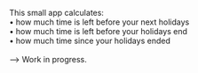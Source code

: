 This small app calculates: <br>
• how much time is left before your next holidays <br>
• how much time is left before your holidays end <br>
• how much time since your holidays ended <br>
<br>
--> Work in progress.